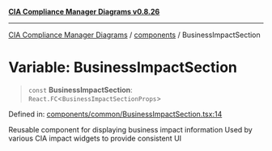 [**CIA Compliance Manager Diagrams v0.8.26**](../../README.md)

***

[CIA Compliance Manager Diagrams](../../modules.md) / [components](../README.md) / BusinessImpactSection

# Variable: BusinessImpactSection

> `const` **BusinessImpactSection**: `React.FC`\<`BusinessImpactSectionProps`\>

Defined in: [components/common/BusinessImpactSection.tsx:14](https://github.com/Hack23/cia-compliance-manager/blob/168f1311621722afef33b264085d8ac99d4a3213/src/components/common/BusinessImpactSection.tsx#L14)

Reusable component for displaying business impact information
Used by various CIA impact widgets to provide consistent UI
